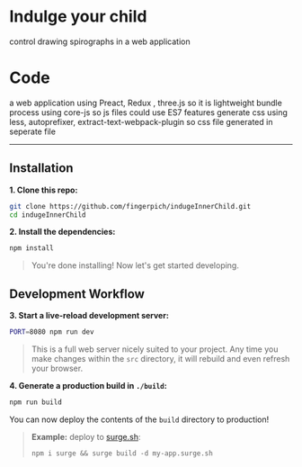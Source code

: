 # Indulge your child
control drawing spirographs in a web application

# Code 
a web application using Preact, Redux , three.js so it is lightweight
bundle process using core-js so js files could use ES7 features
generate css using less, autoprefixer, extract-text-webpack-plugin so css file generated in seperate file

---


## Installation

**1. Clone this repo:**

```sh
git clone https://github.com/fingerpich/indugeInnerChild.git
cd indugeInnerChild
```

**2. Install the dependencies:**

```sh
npm install
```

> You're done installing! Now let's get started developing.



## Development Workflow


**3. Start a live-reload development server:**

```sh
PORT=8080 npm run dev
```

> This is a full web server nicely suited to your project. Any time you make changes within the `src` directory, it will rebuild and even refresh your browser.


**4. Generate a production build in `./build`:**

```sh
npm run build
```

You can now deploy the contents of the `build` directory to production!

> **Example:** deploy to [surge.sh](https://surge.sh):
>
> `npm i surge && surge build -d my-app.surge.sh`
